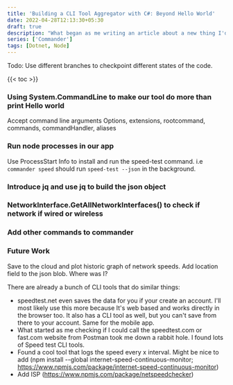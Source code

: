 ```yaml
---
title: 'Building a CLI Tool Aggregator with C#: Beyond Hello World'
date: 2022-04-28T12:13:30+05:30
draft: true
description: "What began as me writing an article about a new thing I'd learnt turned into me trying to build something that at least 1 person would find useful. I am the 'one' person. 😄"
series: ['Commander']
tags: [Dotnet, Node]
---
```


Todo: Use different branches to checkpoint different states of the code.

{{< toc >}}

### Using System.CommandLine to make our tool do more than print Hello world

Accept command line arguments
Options, extensions, rootcommand, commands, commandHandler, aliases

### Run node processes in our app

Use ProcessStart Info to install and run the speed-test command. i.e `commander speed` should run `speed-test --json` in the background.

### Introduce jq and use jq to build the json object

### NetworkInterface.GetAllNetworkInterfaces() to check if network if wired or wireless

### Add other commands to commander

### Future Work

Save to the cloud and plot historic graph of network speeds.
Add location field to the json blob. Where was I?

There are already a bunch of CLI tools that do similar things:

- speedtest.net even saves the data for you if your create an account. I'll most likely use this more because It's web based and works directly in the browser too. It also has a CLI tool as well, but you can't save from there to your account. Same for the mobile app.
- What started as me checking if I could call the speedtest.com or fast.com website from Postman took me down a rabbit hole. I found lots of Speed test CLI tools.
- Found a cool tool that logs the speed every x interval. Might be nice to add (npm install --global internet-speed-continuous-monitor; https://www.npmjs.com/package/internet-speed-continuous-monitor)
- Add ISP (https://www.npmjs.com/package/netspeedchecker)
